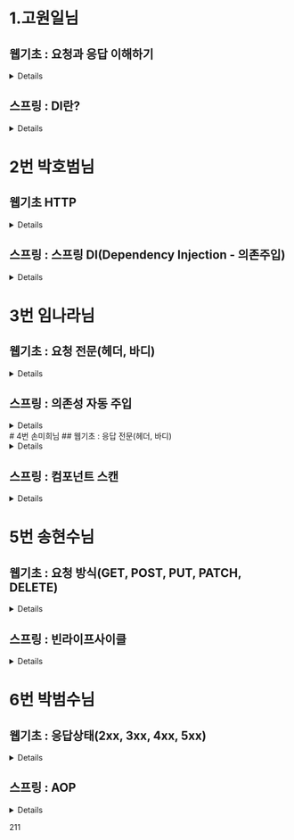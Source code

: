 # 1.고원일님
## 웹기초 : 요청과 응답 이해하기
<details>
</details>

## 스프링 : DI란?
<details>
</details>

# 2번 박호범님
## 웹기초 HTTP
<details>

</details>

## 스프링 : 스프링 DI(Dependency Injection - 의존주입)
<details>
</details>

# 3번 임나라님
## 웹기초 : 요청 전문(헤더, 바디)
<details>
</details>

## 스프링 : 의존성 자동 주입
<details>
</details>
# 4번 손미희님
## 웹기초 : 응답 전문(헤더, 바디)
<details>

# 4번 손미희
## 웹기초 : 응답 전문(헤더, 바디)
### 응답 (Response)
서버가 클라이언트로 보내는 메세지.

- Header
  - 응답에 대한 부가적인 정보
    Server (응답)
    서버의 소프트웨어 정보

### Header 항목
Set-Cooke
- 서버측에서 클라이언트에게 세션 쿠키 정보를 설정한다.


Age
- 캐시 응답. max-age 시간 내에서 얼마나 흘렀는지 초단위로 알려준다.
- Ex) max-age= 3600을 설정한 경우, 1분 후 Age: 60이 캐시 응답 헤더에 포함된다.


Cache-Control
- 웹 브라우저나 중간 서버와 같은 클라이언트 캐시에서 데이터의 캐싱 동작을 제어하는데 사용 된다.
- no-store : 클라이언트나 중간 서버에서 데이터를 저장하지 않아야 함을 뜻한다. 보안적인 이유로 민감한 정보가 포힘된 데이터의 경우에 사용한다. 캐시를 사용하지 않음을 뜻한다.
- no-cache : 클라이언트가 데이터를 캐시에 저장하지 않고 매번 서버로부터 다시 요청해야 함을 나타낸다.
  캐시를 사용하기 전에 서버에게 검사를 받고 데이터가 변경되지 않았다면 캐시를 사
  용한다.
- must-revalidate : 캐시 만료 후 최초 조회 시 원 서버에 검증 받아야 한다.


Content-Encoding
- 큰 HTML 문서를 압축해 전송 시간을 줄이기 위해서 사용한다.
- 혹은 허락받지 않은 제 3자가 볼 수 없게 콘텐츠를 암호화하거나 뒤섞어 보내는 목적으로 사용한다.
- 콘텐츠의 포맷과 연관되어있다.
- gzip, compress, defalte, identity와 같은 알고리즘 사용한다.
- 발송하는 쪽에서 콘텐츠에 적용한다.


Content-Type
- 컨텐츠의 미디어 타입, 문자 인코딩


Date
- 메시지가 보내진 날짜와 시간
- Wed, 13 Dec 2023 10:26:25 GMT


Location
- 300번대 응답이나 201 Created 응답일 때 어느 페이지로 이동할지를 알려주는 헤더

- Body (본문)
  서버가 클라이언트에게 응답할 데이터가 존재할 경우 해당 데이터를 담고 있다.

</details>

## 스프링 : 컴포넌트 스캔
<details>

# 컴포넌트스캔
- 스프링이 직접 클래스를 검색해서 빈으로 등록해주는 기능.
- 이전까지는 설정 정보에 직접 스프링 빈을 등록, 나열했는데 등록해야 할 빈의 수가 많아지면 일일히 등록하기 번거롭고, 설정 정보도 커지고, 누락 문제도 발생.
- 설정 클래스에서 빈으로 등록하지 않아도 원하는 클래스를 빈으로 등록할 수 있으므로 컴포넌트스캔 기능을 사용하면 설정 코드가 크게 줄어든다.
- 또한 의존 관계를 자동으로 주입하는 @Autowired 기능도 제공한다.

## 1. @Component
- 스프링이 검색해서 빈으로 등록할 수 있으려면 클래스에 @Component 어노테이션을 붙여야 한다.

- @Component 어노테이션에서 빈의 이름을 지정하지 않을 경우, 클래스 이름의 맨 앞글자를 소문자로 바꿔 자체 등록하여 사용한다.

## 2. @ComponentScan 어노테이션으로 스캔 대상 설정 및 제외하기
- @Component 어노테이션이 붙은 클래스를 스캔해서 스프링 빈으로 등록하려면 우선 설정 클래스에 @ComponentScan 어노테이션을 적용해야 한다.
- 기존의 설정 클래스와는 다르게 자동으로 스프링 빈을 등록하기 때문에 클래스 내부에 @Bean으로 등록한 클래스가 존재하지 않는다.
- 컴포넌트 스캔은 이름 그대로 @Component 어노테이션이 붙은 클래스를 스캔해 스프링 빈으로 등록한다.

- basePackages에 속성을 등록해 스캔 대상 패키지 목록을 지정한다.
- @ComponentScan (basePackages = {”spring})은 현재 프로젝트내에 존재하는 spring 패키지와 spring 패키지 하위 패키지에 속한 모든 클래스를 스캔 대상으로 설정한다는 의미이다.
- 반면 excludeFilters 속성을 사용하면 스캔할 때 특정 대상을 자동 등록 대상에서 제외할 수 있다.

- type 속성값으로 FilterType.ANNOTATION을 사용하면 classes 속성에서 필터로 사용할 어노테이션 타입을 값으로 준다. @ManualBean이 붙은 클래스는 스캔 대상에서 제외한다.


### 기본 스캔 대상
@Component 어노테이션 뿐만 아니라 @Controller, @Service, @Repository, @Aspect, @Configuration 어노테이션이 붙은 클래스도 스캔 대상에 포함된다.

## 3. 컴포넌트 스캔에 따른 충돌 처리
- 컴포넌트 스캔 기능을 사용해서 자동으로 빈을 등록할 때는 중복된 빈 이름으로 인한 충돌에 주의해야 하는데, 스캔할 때 빈 이름이 같은 경우 수동 등록한 빈이 우선 스캔된다.

- 컴포넌트 스캔 기능을 이용할 때 다른 패키지에 같은 이름의 클래스가 존재할 경우
  @ComponentScan (basePackages = {”spring”, “spring2”}로 스캔 범위를 설정하고 스프링 컨테이너를 생성하면 spring2 패키지에 있는 MemberRefisterService 클래스를 빈으로 등록할 때, 빈 이름인 memberRefisterService 가 spring 패키지에 있는 MemberRefisterService 클래스의 빈과 타입이 다르다고 충돌이 일어난다.

## 4. 컴포넌트 스캔과 자동 의존 주입
@Autowired
- 생성자에 @Autowired 어노테이션을 지정하면, 스프링컨테이너가 자동으로 해당 스프링을 찾아 주입한다.
- 이 때, 기본 조회 전략은 타입이 같은 클래스의 빈 또는 해당 타입의 후손 클래스의 빈을 찾아서 주입하는 것니다.
  - getBean(MemberRepository.class)와 동일하다고 이해하면 된다.
  - 같은 타입이 여러 개 있는 경우 충돌 발생
- 생성 파라메터가 많아도 다 찾아서 자동으로 주입한다.


</details>


# 5번 송현수님
## 웹기초 : 요청 방식(GET, POST, PUT, PATCH, DELETE)
<details>
</details>

## 스프링 : 빈라이프사이클
<details>
</details>

# 6번 박범수님
## 웹기초 : 응답상태(2xx, 3xx, 4xx, 5xx)
<details>
</details>

## 스프링 : AOP
<details>
</details>

211